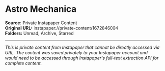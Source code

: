 # Astro Mechanica

**Source:** Private Instapaper Content  
**Original URL:** instapaper://private-content/1672846004  
**Folders:** Unread, Archive, Starred  

---

*This is private content from Instapaper that cannot be directly accessed via URL. The content was saved privately to your Instapaper account and would need to be accessed through Instapaper's full-text extraction API for complete content.*